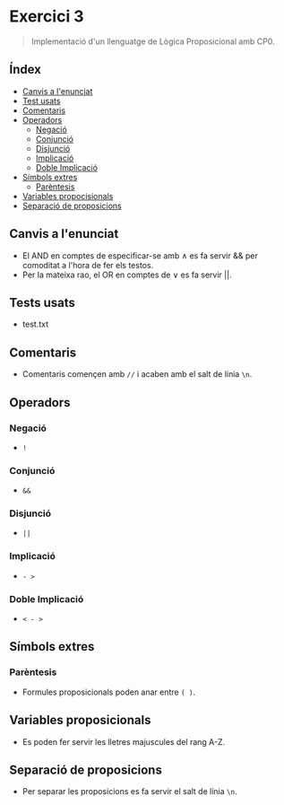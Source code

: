 # Exercici 3
> Implementació d'un llenguatge de Lògica Proposicional amb CP0.

## Índex
* [Canvis a l'enunciat](#canvis-a-lenunciat)
* [Test usats](#tests-usats)
* [Comentaris](#comentaris)
* [Operadors](#operadors)
  * [Negació](#negació)
  * [Conjunció](#conjunció)
  * [Disjunció](#disjunció)
  * [Implicació](#implicació)
  * [Doble Implicació](#doble-implicació)
* [Símbols extres](#símbols-extres)
  * [Parèntesis](#parèntesis)
* [Variables propocisionals](#variables-proposicionals)
* [Separació de proposicions](#separació-de-proposicions)

## Canvis a l'enunciat
- El AND en comptes de especificar-se amb ∧ es fa servir && per comoditat a l'hora de fer els testos.
- Per la mateixa rao, el OR en comptes de ∨ es fa servir ||.

## Tests usats
- test.txt

## Comentaris
- Comentaris començen amb `//` i acaben amb el salt de línia `\n`.

## Operadors
### Negació
- `!`
### Conjunció
- `&&`
### Disjunció
- `||`
### Implicació
- `- >`
### Doble Implicació
- `< - >`

## Símbols extres
### Parèntesis
- Formules proposicionals poden anar entre `( )`.

## Variables proposicionals
- Es poden fer servir les lletres majuscules del rang A-Z.

## Separació de proposicions
- Per separar les proposicions es fa servir el salt de línia `\n`.
